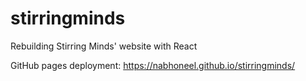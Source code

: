 # stirringminds
Rebuilding Stirring Minds' website with React

GitHub pages deployment: https://nabhoneel.github.io/stirringminds/
